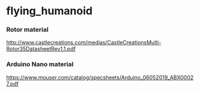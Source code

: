 # flying_humanoid


### Rotor material

http://www.castlecreations.com/medias/CastleCreationsMulti-Rotor35DatasheetRev1.1.pdf



### Arduino Nano material

https://www.mouser.com/catalog/specsheets/Arduino_06052019_ABX00027.pdf
